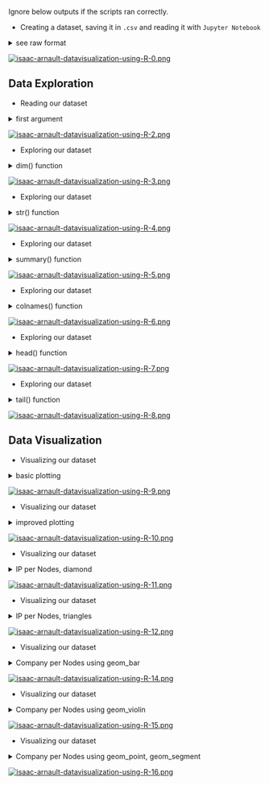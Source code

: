 Ignore below outputs if the scripts ran correctly.<br>

* Creating a dataset, saving it in `.csv` and reading it with `Jupyter Notebook`</b><br>

<details><summary>see raw format</summary>
<p>
  
```python
# Raw format
Id, Company, Nodes, Server, Version, IP
1, Adobe, 3, Apache, NA, 193
2, Crowdmedia, 5, Apache, NA, 88
3, Beebler, 14, Nginx, 1.11.9, 54
4, Bixolabs, 20, Nginx, 1.14.0, 50
5, Careers, 15, Nginx, NA, 185 
6, Contextweb, 50, Openresty, NA, 52
7, Criteo, 2000, Nginx, NA, 178
8, Ebay, 532, NA, NA, 66
9, Facebook, 1400, NA, NA, 31
10, Infochimps, 30, Nginx, NA, 23
11, Lastfm, 100, Nginx, NA, 64
12, Mercadolibre, 20, Tengine, NA, 54
13, Openneptune, 200, Apache, NA, 103
14, Quantcast, 3000, Apache, NA, 34
15, Rackspace, 30, Akamaighost, NA, 173
16, Rakuten, 69, Akamaighost, NA, 203
17, Spotify, 1650, Nginx, NA, 104
18, Telenav, 60, CentOS, 2.4.6, 35
19, Worldlingo, 44, Nginx, NA, 204
```

</p>
</details>

[![isaac-arnault-datavisualization-using-R-0.png](https://i.postimg.cc/K829pqc1/isaac-arnault-datavisualization-using-R-0.png)](https://postimg.cc/CzcHz4q0)

## Data Exploration

* Reading our dataset<br>
<details><summary>first argument</summary>
<p>
  
```python
# 1. Reading dataset using Jupyter Notebook
MyData <- read.csv(file="dataset_hadoop.csv")
MyData
```

</p>
</details>

[![isaac-arnault-datavisualization-using-R-2.png](https://i.postimg.cc/9FHSrfGv/isaac-arnault-datavisualization-using-R-2.png)](https://postimg.cc/bdLL5pVT)


* Exploring our dataset<br>

<details><summary>dim() function</summary>
<p>
  
```python
# 2. Showing the dimensions of the dataset by variables (columns) and observations (rows)
MyData <- read.csv(file="dataset_hadoop.csv")

dim(MyData)
```

</p>
</details>

[![isaac-arnault-datavisualization-using-R-3.png](https://i.postimg.cc/vTw6Mrwq/isaac-arnault-datavisualization-using-R-3.png)](https://postimg.cc/k6w5vt4K)

* Exploring our dataset<br>

<details><summary>str() function</summary>
<p>
  
```python
# 3. Showing the structure of the dataset
MyData <- read.csv(file="dataset_hadoop.csv")

str(MyData)
```

</p>
</details>

[![isaac-arnault-datavisualization-using-R-4.png](https://i.postimg.cc/2jd1hBDY/isaac-arnault-datavisualization-using-R-4.png)](https://postimg.cc/bdJYjrrV)

* Exploring our dataset

<details><summary>summary() function</summary>
<p>
  
```python
# 4 Summary statistics on the variables (columns) of the dataset
MyData <- read.csv(file="dataset_hadoop.csv")

summary(MyData)
```

</p>
</details>

[![isaac-arnault-datavisualization-using-R-5.png](https://i.postimg.cc/yx0pYygk/isaac-arnault-datavisualization-using-R-5.png)](https://postimg.cc/D4yPxscT)

* Exploring our dataset<br>

<details><summary>colnames() function</summary>
<p>
  
```python
# 5 Showing the name of each variable (column) of the dataset
MyData <- read.csv(file="dataset_hadoop.csv")

colnames(MyData)
```

</p>
</details>

[![isaac-arnault-datavisualization-using-R-6.png](https://i.postimg.cc/htDZcxSt/isaac-arnault-datavisualization-using-R-6.png)](https://postimg.cc/Whyw7dFB)

* Exploring our dataset<br>

<details><summary>head() function</summary>
<p>
  
```python
# 6  Showing the first 6 observations (rows) of the dataset
MyData <- read.csv(file="dataset_hadoop.csv")

head(MyData)
```

</p>
</details>

[![isaac-arnault-datavisualization-using-R-7.png](https://i.postimg.cc/762mmnNm/isaac-arnault-datavisualization-using-R-7.png)](https://postimg.cc/xJ9vdHhz)


* Exploring our dataset<br>

<details><summary>tail() function</summary>
<p>
  
```python
# 7  Showing the first 6 observations (rows) of the dataset
MyData <- read.csv(file="dataset_hadoop.csv")

tail(MyData)
```

</p>
</details>

[![isaac-arnault-datavisualization-using-R-8.png](https://i.postimg.cc/XN9s5xqv/isaac-arnault-datavisualization-using-R-8.png)](https://postimg.cc/fkT7ncx4)

## Data Visualization

* Visualizing our dataset<br>

<details><summary>basic plotting</summary>
<p>
  
```python
# ggvis: first visualization using `layer_points` function
MyData %>% 
  ggvis(~Server, ~Nodes) %>%
layer_points()
```

</p>
</details>

[![isaac-arnault-datavisualization-using-R-9.png](https://i.postimg.cc/cC9s4NP9/isaac-arnault-datavisualization-using-R-9.png)](https://postimg.cc/GTD0q6LG)

* Visualizing our dataset<br>

<details><summary>improved plotting</summary>
<p>
  
```python
# ggvis: improving the above script by sorting the graph per Server per Nodes per Company
MyData %>% 
  ggvis(~Server, ~Nodes) %>%
  layer_points() %>%
layer_points(fill = ~Company))
```

</p>
</details>

[![isaac-arnault-datavisualization-using-R-10.png](https://i.postimg.cc/hPRFTv1L/isaac-arnault-datavisualization-using-R-10.png)](https://postimg.cc/LhD0MH75)

* Visualizing our dataset<br>

<details><summary>IP per Nodes, diamond</summary>
<p>
  
```python
# ggvis: third visualization using layer_points, diamond shape
MyData %>% 
  ggvis(~IP, ~Nodes) %>% 
  layer_points(size := 25, shape := "diamond", stroke := "red", fill := NA)
```

</p>
</details>

[![isaac-arnault-datavisualization-using-R-11.png](https://i.postimg.cc/MpsrPpVr/isaac-arnault-datavisualization-using-R-11.png)](https://postimg.cc/TKD9hGkr)

* Visualizing our dataset<br>

<details><summary>IP per Nodes, triangles</summary>
<p>
  
```python
# ggvis: fourth visualization using layer_lines, layer_points, triangle shape
MyData %>%
  ggvis(~IP, ~Nodes, stroke := "skyblue",
        strokeOpacity := 0.5, strokeWidth := 5) %>%
  layer_lines() %>%
  layer_points(fill = ~Company,
               shape := "triangle-up",
               size := 300)
```

</p>
</details>

[![isaac-arnault-datavisualization-using-R-12.png](https://i.postimg.cc/N03DS9Mb/isaac-arnault-datavisualization-using-R-12.png)](https://postimg.cc/4K1ph3ph)

* Visualizing our dataset<br>

<details><summary>Company per Nodes using geom_bar</summary>
<p>
  
```python
# ggplot: first visualization using geom_bar
g <- ggplot(MyData, aes(Company))
g + geom_bar(aes(fill=Nodes), width = 0.5) + 
  theme(axis.text.x = element_text(angle=65, vjust=0.6)) + 
  labs(title="Using geom_bar", 
       subtitle="IP Vs Nodes", 
       caption="Author: Isaac Arnault")
```

</p>
</details>

[![isaac-arnault-datavisualization-using-R-14.png](https://i.postimg.cc/k5sMh8fP/isaac-arnault-datavisualization-using-R-14.png)](https://postimg.cc/CZZVRR3c)

* Visualizing our dataset<br>

<details><summary>Company per Nodes using geom_violin</summary>
<p>
  
```python
# ggplot: second visualization using geom_violin
g <- ggplot(MyData, aes(IP, Nodes))
g + geom_violin(trim=FALSE, fill='#ffffff', color="black") + 
  labs(title="Using geom_violin" , 
       subtitle="IP Vs Nodes",
       caption="Author: Isaac Arnault",
       x="IP",
       y="Nodes")
```

</p>
</details>

[![isaac-arnault-datavisualization-using-R-15.png](https://i.postimg.cc/PqJf9JcL/isaac-arnault-datavisualization-using-R-15.png)](https://postimg.cc/gw9P6zGd)

* Visualizing our dataset<br>

<details><summary>Company per Nodes using geom_point, geom_segment</summary>
<p>
  
```python
# ggplot: third visualization using geom_point, geom segment, shape: tomato
ggplot(MyData, aes(x=IP, y=Nodes)) + 
  geom_point(col="tomato2", size=3) + 
  geom_segment(aes(x=IP, 
                   xend=IP, 
                   y=min(Nodes), 
                   yend=max(Nodes)), 
               linetype="dashed", 
               size=0.1) +  
  labs(title="Using geom_points and geom_segment", 
       subtitle="IP Vs Nodes",
       caption="Author: Isaac Arnault")
```

</p>
</details>

[![isaac-arnault-datavisualization-using-R-16.png](https://i.postimg.cc/C5sVzpXT/isaac-arnault-datavisualization-using-R-16.png)](https://postimg.cc/xN8Z4h9t)
